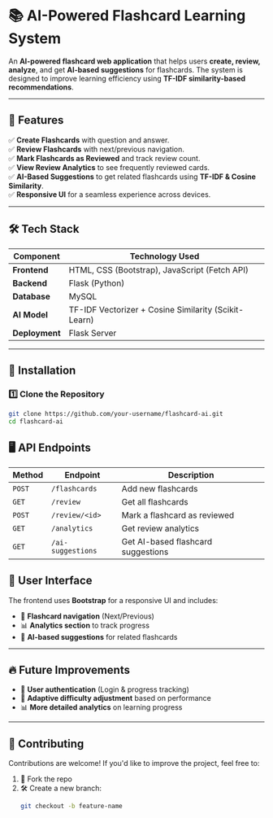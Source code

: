 # 📚 AI-Powered Flashcard Learning System

An **AI-powered flashcard web application** that helps users **create, review, analyze**, and get **AI-based suggestions** for flashcards. The system is designed to improve learning efficiency using **TF-IDF similarity-based recommendations**.

---

## 🌟 Features

✅ **Create Flashcards** with question and answer.  
✅ **Review Flashcards** with next/previous navigation.  
✅ **Mark Flashcards as Reviewed** and track review count.  
✅ **View Review Analytics** to see frequently reviewed cards.  
✅ **AI-Based Suggestions** to get related flashcards using **TF-IDF & Cosine Similarity**.  
✅ **Responsive UI** for a seamless experience across devices.  

---

## 🛠 Tech Stack

| Component  | Technology Used  |
|------------|----------------|
| **Frontend** | HTML, CSS (Bootstrap), JavaScript (Fetch API) |
| **Backend**  | Flask (Python) |
| **Database**  | MySQL |
| **AI Model** | TF-IDF Vectorizer + Cosine Similarity (Scikit-Learn) |
| **Deployment** | Flask Server |

---

## 🚀 Installation

### 1️⃣ Clone the Repository
```bash
git clone https://github.com/your-username/flashcard-ai.git
cd flashcard-ai
```
## 🖥️ API Endpoints

| **Method** | **Endpoint**       | **Description**                        |
|-----------|------------------|------------------------------------|
| `POST`    | `/flashcards`      | Add new flashcards               |
| `GET`     | `/review`          | Get all flashcards               |
| `POST`    | `/review/<id>`     | Mark a flashcard as reviewed     |
| `GET`     | `/analytics`       | Get review analytics             |
| `GET`     | `/ai-suggestions`  | Get AI-based flashcard suggestions |


## 🎨 User Interface

The frontend uses **Bootstrap** for a responsive UI and includes:

- 📖 **Flashcard navigation** (Next/Previous)
- 📊 **Analytics section** to track progress
- 🤖 **AI-based suggestions** for related flashcards

---

## 🔥 Future Improvements

- 📌 **User authentication** (Login & progress tracking)
- 🎯 **Adaptive difficulty adjustment** based on performance
- 📊 **More detailed analytics** on learning progress

---

## 🤝 Contributing

Contributions are welcome! If you'd like to improve the project, feel free to:

1. 🍴 Fork the repo  
2. 🛠️ Create a new branch:  
   ```bash
   git checkout -b feature-name
